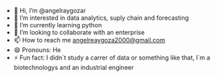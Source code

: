 - 👋 Hi, I’m @angelraygozar
- 👀 I’m interested in data analytics, suply chain and forecasting
- 🌱 I’m currently learning python
- 💞️ I’m looking to collaborate with an enterprise
- 📫 How to reach me angelreaygoza2000@gmail.com
- 😄 Pronouns: He
- ⚡ Fun fact: I didn´t study a carrer of data or something like that, I´m a biotechnologys and an industrial engineer 

<!---
angelraygozar/angelraygozar is a ✨ special ✨ repository because its `README.md` (this file) appears on your GitHub profile.
You can click the Preview link to take a look at your changes.
--->
